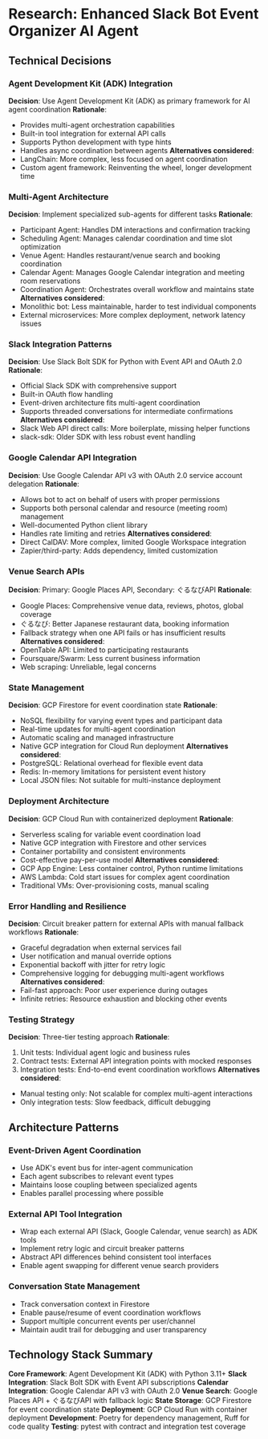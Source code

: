# Research: Enhanced Slack Bot Event Organizer AI Agent

## Technical Decisions

### Agent Development Kit (ADK) Integration
**Decision**: Use Agent Development Kit (ADK) as primary framework for AI agent coordination
**Rationale**:
- Provides multi-agent orchestration capabilities
- Built-in tool integration for external API calls
- Supports Python development with type hints
- Handles async coordination between agents
**Alternatives considered**:
- LangChain: More complex, less focused on agent coordination
- Custom agent framework: Reinventing the wheel, longer development time

### Multi-Agent Architecture
**Decision**: Implement specialized sub-agents for different tasks
**Rationale**:
- Participant Agent: Handles DM interactions and confirmation tracking
- Scheduling Agent: Manages calendar coordination and time slot optimization
- Venue Agent: Handles restaurant/venue search and booking coordination
- Calendar Agent: Manages Google Calendar integration and meeting room reservations
- Coordination Agent: Orchestrates overall workflow and maintains state
**Alternatives considered**:
- Monolithic bot: Less maintainable, harder to test individual components
- External microservices: More complex deployment, network latency issues

### Slack Integration Patterns
**Decision**: Use Slack Bolt SDK for Python with Event API and OAuth 2.0
**Rationale**:
- Official Slack SDK with comprehensive support
- Built-in OAuth flow handling
- Event-driven architecture fits multi-agent coordination
- Supports threaded conversations for intermediate confirmations
**Alternatives considered**:
- Slack Web API direct calls: More boilerplate, missing helper functions
- slack-sdk: Older SDK with less robust event handling

### Google Calendar API Integration
**Decision**: Use Google Calendar API v3 with OAuth 2.0 service account delegation
**Rationale**:
- Allows bot to act on behalf of users with proper permissions
- Supports both personal calendar and resource (meeting room) management
- Well-documented Python client library
- Handles rate limiting and retries
**Alternatives considered**:
- Direct CalDAV: More complex, limited Google Workspace integration
- Zapier/third-party: Adds dependency, limited customization

### Venue Search APIs
**Decision**: Primary: Google Places API, Secondary: ぐるなびAPI
**Rationale**:
- Google Places: Comprehensive venue data, reviews, photos, global coverage
- ぐるなび: Better Japanese restaurant data, booking information
- Fallback strategy when one API fails or has insufficient results
**Alternatives considered**:
- OpenTable API: Limited to participating restaurants
- Foursquare/Swarm: Less current business information
- Web scraping: Unreliable, legal concerns

### State Management
**Decision**: GCP Firestore for event coordination state
**Rationale**:
- NoSQL flexibility for varying event types and participant data
- Real-time updates for multi-agent coordination
- Automatic scaling and managed infrastructure
- Native GCP integration for Cloud Run deployment
**Alternatives considered**:
- PostgreSQL: Relational overhead for flexible event data
- Redis: In-memory limitations for persistent event history
- Local JSON files: Not suitable for multi-instance deployment

### Deployment Architecture
**Decision**: GCP Cloud Run with containerized deployment
**Rationale**:
- Serverless scaling for variable event coordination load
- Native GCP integration with Firestore and other services
- Container portability and consistent environments
- Cost-effective pay-per-use model
**Alternatives considered**:
- GCP App Engine: Less container control, Python runtime limitations
- AWS Lambda: Cold start issues for complex agent coordination
- Traditional VMs: Over-provisioning costs, manual scaling

### Error Handling and Resilience
**Decision**: Circuit breaker pattern for external APIs with manual fallback workflows
**Rationale**:
- Graceful degradation when external services fail
- User notification and manual override options
- Exponential backoff with jitter for retry logic
- Comprehensive logging for debugging multi-agent workflows
**Alternatives considered**:
- Fail-fast approach: Poor user experience during outages
- Infinite retries: Resource exhaustion and blocking other events

### Testing Strategy
**Decision**: Three-tier testing approach
**Rationale**:
1. Unit tests: Individual agent logic and business rules
2. Contract tests: External API integration points with mocked responses
3. Integration tests: End-to-end event coordination workflows
**Alternatives considered**:
- Manual testing only: Not scalable for complex multi-agent interactions
- Only integration tests: Slow feedback, difficult debugging

## Architecture Patterns

### Event-Driven Agent Coordination
- Use ADK's event bus for inter-agent communication
- Each agent subscribes to relevant event types
- Maintains loose coupling between specialized agents
- Enables parallel processing where possible

### External API Tool Integration
- Wrap each external API (Slack, Google Calendar, venue search) as ADK tools
- Implement retry logic and circuit breaker patterns
- Abstract API differences behind consistent tool interfaces
- Enable agent swapping for different venue search providers

### Conversation State Management
- Track conversation context in Firestore
- Enable pause/resume of event coordination workflows
- Support multiple concurrent events per user/channel
- Maintain audit trail for debugging and user transparency

## Technology Stack Summary

**Core Framework**: Agent Development Kit (ADK) with Python 3.11+
**Slack Integration**: Slack Bolt SDK with Event API subscriptions
**Calendar Integration**: Google Calendar API v3 with OAuth 2.0
**Venue Search**: Google Places API + ぐるなびAPI with fallback logic
**State Storage**: GCP Firestore for event coordination state
**Deployment**: GCP Cloud Run with container deployment
**Development**: Poetry for dependency management, Ruff for code quality
**Testing**: pytest with contract and integration test coverage
